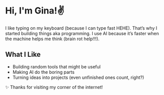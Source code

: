 # Hi, I'm Gina!✌️

I like typing on my keyboard (because I can type fast HEHE).
That’s why I started building things aka programming. I use AI because it’s faster when the machine helps me think (brain rot help!!!).

## What I Like
- Building random tools that might be useful  
- Making AI do the boring parts  
- Turning ideas into projects (even unfinished ones count, right?)

✨ Thanks for visiting my corner of the internet!
